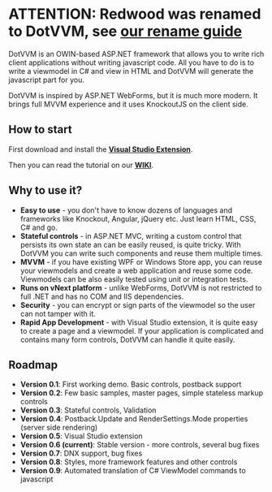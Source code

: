 ATTENTION: Redwood was renamed to DotVVM, see [our rename guide](https://github.com/riganti/dotvvm/wiki/DotVVM-renaming-guide)
=========================================================================================

DotVVM is an OWIN-based ASP.NET framework that allows you to write rich client applications without writing javascript code. All you have to do is to write a viewmodel in C# and view in HTML and DotVVM will generate the javascript part for you.

DotVVM is inspired by ASP.NET WebForms, but it is much more modern. It brings full MVVM experience and it uses KnockoutJS on the client side.


How to start
------------

First download and install the **[Visual Studio Extension](http://riganti.cz/download/DotVVM.VS2015Extension.zip)**.

Then you can read the tutorial on our **[WIKI](https://github.com/riganti/dotvvm/wiki)**.



Why to use it?
--------------

+ **Easy to use** - you don't have to know dozens of languages and frameworks like Knockout, Angular, jQuery etc. Just learn HTML, CSS, C# and go.
+ **Stateful controls** - in ASP.NET MVC, writing a custom control that persists its own state an can be easily reused, is quite tricky. With DotVVM you can write such components and reuse them multiple times. 
+ **MVVM** - if you have existing WPF or Windows Store app, you can reuse your viewmodels and create a web application and reuse some code. Viewmodels can be also easily tested using unit or integration tests.
+ **Runs on vNext platform** - unlike WebForms, DotVVM is not restricted to full .NET and has no COM and IIS dependencies. 
+ **Security** - you can encrypt or sign parts of the viewmodel so the user can not tamper with it. 
+ **Rapid App Development** - with Visual Studio extension, it is quite easy to create a page and a viewmodel. If your application is complicated and contains many form controls, DotVVM can handle it quite easily.


Roadmap
-------

+ **Version 0.1**: First working demo. Basic controls, postback support
+ **Version 0.2**: Few basic samples, master pages, simple stateless markup controls
+ **Version 0.3**: Stateful controls, Validation
+ **Version 0.4**: Postback.Update and RenderSettings.Mode properties (server side rendering)
+ **Version 0.5**: Visual Studio extension
+ **Version 0.6 (current)**: Stable version - more controls, several bug fixes
+ **Version 0.7**: DNX support, bug fixes
+ **Version 0.8**: Styles, more framework features and other controls
+ **Version 0.9**: Automated translation of C# ViewModel commands to javascript
